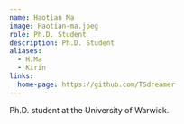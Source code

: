 ```yaml
---
name: Haotian Ma
image: Haotian-ma.jpeg
role: Ph.D. Student
description: Ph.D. Student
aliases:
  - H.Ma
  - Kirin
links:
  home-page: https://github.com/TSdreamer
---
```


Ph.D. student at the University of Warwick.
